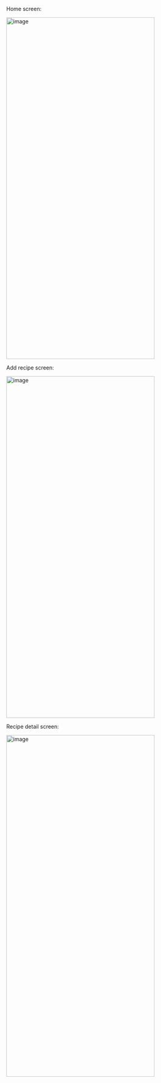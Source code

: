 Home screen: 

<img width="390" height="895" alt="image" src="https://github.com/user-attachments/assets/e1459051-fbc8-40e8-8ab4-37420ae1d091" />

Add recipe screen: 

<img width="390" height="895" alt="image" src="https://github.com/user-attachments/assets/ebd8d199-48e5-4611-8a7f-66fd5161f8a0" />

Recipe detail screen: 

<img width="390" height="895" alt="image" src="https://github.com/user-attachments/assets/5c4dacc5-d0dc-41d7-8b86-9f986d3ed669" />

